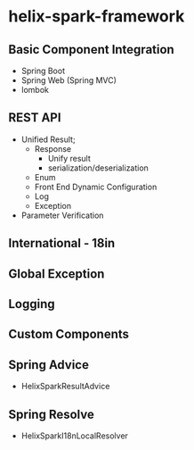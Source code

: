 # helix-spark-framework
## Basic Component Integration
* Spring Boot
* Spring Web (Spring MVC)
* lombok
##  REST API
* Unified Result;
  * Response
    * Unify result
    * serialization/deserialization
  * Enum
  * Front End Dynamic Configuration
  * Log
  * Exception
* Parameter Verification
## International - 18in
## Global Exception
## Logging



## Custom Components
## Spring Advice
* HelixSparkResultAdvice
## Spring Resolve
* HelixSparkI18nLocalResolver
